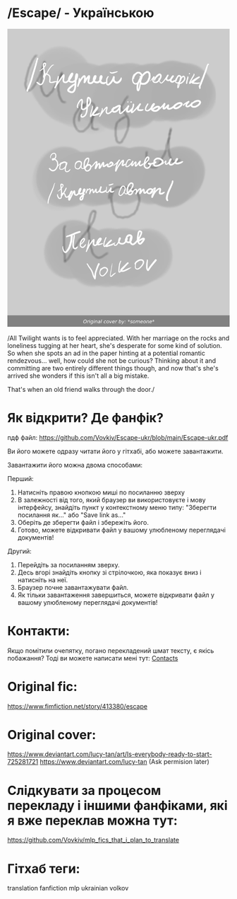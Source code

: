 # /Escape/ - Українською
![обкладинка](https://github.com/Vovkiv/fanfic-translation-template/blob/main/src/cover-ukr.png?raw=true)

/All Twilight wants is to feel appreciated. With her marriage on the rocks and loneliness tugging at her heart, she's desperate for some kind of solution. So when she spots an ad in the paper hinting at a potential romantic rendezvous... well, how could she not be curious? Thinking about it and committing are two entirely different things though, and now that's she's arrived she wonders if this isn't all a big mistake.

That's when an old friend walks through the door./

# Як відкрити? Де фанфік?
пдф файл: https://github.com/Vovkiv/Escape-ukr/blob/main/Escape-ukr.pdf

Ви його можете одразу читати його у гітхабі, або можете завантажити.

Завантажити його можна двома способами:

Перший:

1. Натисніть правою кнопкою миші по посиланню зверху
2. В залежності від того, який браузер ви використовуєте і мову інтерфейсу, знайдіть пункт у контекстному меню типу: "Зберегти посилання як..." або "Save link as..."
3. Оберіть де зберегти файл і збережіть його.
4. Готово, можете відкривати файл у вашому улюбленому переглядачі документів!

Другий:

1. Перейдіть за посиланням зверху.
2. Десь вгорі знайдіть кнопку зі стрілочкою, яка показує вниз і натисніть на неї.
3. Браузер почне завантажувати файл.
4. Як тільки завантаження завершиться, можете відкривати файл у вашому улюбленому переглядачі документів!

# Контакти:
Якщо помітили очепятку, погано перекладений шмат тексту, є якісь побажання?
Тоді ви можете написати мені тут: [Contacts](https://github.com/Vovkiv/mlp_fics_that_i_plan_to_translate/tree/main#contacts)

# Original fic:
https://www.fimfiction.net/story/413380/escape

# Original cover:
https://www.deviantart.com/lucy-tan/art/Is-everybody-ready-to-start-725281721
https://www.deviantart.com/lucy-tan (Ask permision later)

# Слідкувати за процесом перекладу і іншими фанфіками, які я вже переклав можна тут:
https://github.com/Vovkiv/mlp_fics_that_i_plan_to_translate

# Гітхаб теги:
translation fanfiction mlp ukrainian volkov
